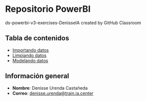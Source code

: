 # Repositorio PowerBI
ds-powerbi-v3-exercises-DenisseIA created by GitHub Classroom

## Tabla de contenidos
- [Importando datos](Practica01.pbix)
- [Limpiando datos](Practica02.pbix)
- [Modelando datos](Practica03.pbix)

## Información general
- **Nombre**: Denisse Urenda Castañeda
- **Correo**: denisse.urenda@train.ia.center
